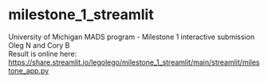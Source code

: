 # milestone_1_streamlit
University of Michigan MADS program - Milestone 1 interactive submission<br>
Oleg N and Cory B<br>
Result is online here:<br>
https://share.streamlit.io/legolego/milestone_1_streamlit/main/streamlit/milestone_app.py
